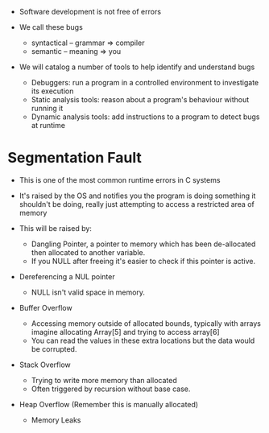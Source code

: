 - Software development is not free of errors 
- We call these bugs 
	- syntactical – grammar => compiler 
	- semantic – meaning => you 
	
- We will catalog a number of tools to help identify and understand bugs 
	- Debuggers: run a program in a controlled environment to investigate its execution 
	- Static analysis tools: reason about a program's behaviour without running it
	- Dynamic analysis tools: add instructions to a program to detect bugs at runtime
# Segmentation Fault

- This is one of the most common runtime errors in C systems

- It's raised by the OS and notifies you the program is doing something it shouldn't be doing, really just attempting to access a restricted area of memory

- This will be raised by:
	- Dangling Pointer, a pointer to memory which has been de-allocated then allocated to another variable.
	- If you NULL after freeing it's easier to check if this pointer is active.
	
- Dereferencing a NUL pointer
	- NULL isn't valid space in memory.

- Buffer Overflow
	- Accessing memory outside of allocated bounds, typically with arrays imagine allocating Array[5] and trying to access array[6]
	- You can read the values in these extra locations but the data would be corrupted.
	
- Stack Overflow
	- Trying to write more memory than allocated
	- Often triggered by recursion without base case.

- Heap Overflow (Remember this is manually allocated)
	- Memory Leaks
